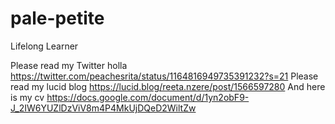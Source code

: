 # pale-petite
Lifelong Learner

Please read my Twitter holla https://twitter.com/peachesrita/status/1164816949735391232?s=21
Please read my lucid blog https://lucid.blog/reeta.nzere/post/1566597280
And here is my cv https://docs.google.com/document/d/1yn2obF9-J_2IW6YUZlDzViV8m4P4MkUjDQeD2WiltZw
